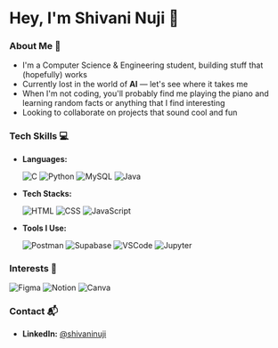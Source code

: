# Hey, I'm Shivani Nuji 👋

### About Me 🤖  
- I'm a Computer Science & Engineering student, building stuff that (hopefully) works  
- Currently lost in the world of **AI** — let's see where it takes me  
- When I'm not coding, you'll probably find me playing the piano and learning random facts or anything that I find interesting  
- Looking to collaborate on projects that sound cool and fun

### Tech Skills 💻  
- **Languages:**

  ![C](https://img.shields.io/badge/-C-00599C?logo=c&logoColor=fff)  ![Python](https://img.shields.io/badge/-Python-3776AB?logo=python&logoColor=fff)  ![MySQL](https://img.shields.io/badge/-MySQL-4479A1?logo=mysql&logoColor=fff)  ![Java](https://img.shields.io/badge/-Java-007396?logo=java&logoColor=fff)

- **Tech Stacks:**  

  ![HTML](https://img.shields.io/badge/-HTML-E34F26?logo=html5&logoColor=fff)  ![CSS](https://img.shields.io/badge/-CSS-1572B6?logo=css3&logoColor=fff)  ![JavaScript](https://img.shields.io/badge/-JavaScript-F7DF1E?logo=javascript&logoColor=000)

- **Tools I Use:** 

  ![Postman](https://img.shields.io/badge/Postman-FF6C37?logo=postman&logoColor=fff)  ![Supabase](https://img.shields.io/badge/-Supabase-3ECF8E?logo=supabase&logoColor=fff)  ![VSCode](https://img.shields.io/badge/-VS%20Code-007ACC?logo=visual-studio-code&logoColor=fff)  ![Jupyter](https://img.shields.io/badge/Jupyter-DA5B0C?logo=jupyter&logoColor=fff)

### Interests 🎨  
  ![Figma](https://img.shields.io/badge/-Figma-000000?logo=figma&logoColor=fff)  ![Notion](https://img.shields.io/badge/Notion-000000?logo=notion&logoColor=fff)  ![Canva](https://img.shields.io/badge/-Canva-000000?logo=canva&logoColor=fff)

### Contact 📬  
- **LinkedIn:** [@shivaninuji](https://www.linkedin.com/in/shivani-n-331764227ji)
